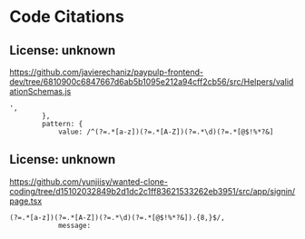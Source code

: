 # Code Citations

## License: unknown
https://github.com/javierechaniz/paypulp-frontend-dev/tree/6810900c6847667d6ab5b1095e212a94cff2cb56/src/Helpers/validationSchemas.js

```
',
		},
		pattern: {
			value: /^(?=.*[a-z])(?=.*[A-Z])(?=.*\d)(?=.*[@$!%*?&]
```


## License: unknown
https://github.com/yunjiisy/wanted-clone-coding/tree/d15102032849b2d1dc2c1ff83621533262eb3951/src/app/signin/page.tsx

```
(?=.*[a-z])(?=.*[A-Z])(?=.*\d)(?=.*[@$!%*?&]).{8,}$/,
			message:
```

